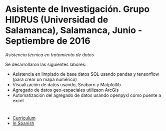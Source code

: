 # **Asistente de Investigación. Grupo HIDRUS  (Universidad de Salamanca), Salamanca, Junio - Septiembre de 2016**

*Asistencia técnica en tratamiento de datos*

Se desarrollaron las siguientes labores:

- Asistencia en limpiado de base datos SQL usando pandas y tensorflow (para crear un mapa numérico)
- Visualización de datos usando, Seaborn y Matplotlib
- Agregado de datos geo-espaciales utilizaon ArcGis
- Automatización del agregado  de datos usando openpyxl como puente a excel

# 
- [Curriculum](https://github.com/deltafordavi/CV)
- [In Spanish ](.ResearchAssistent)
